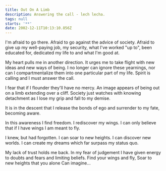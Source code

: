 ```yaml
---
title: Out On A Limb
description: Answering the call - lech lecha.
tags: null
starts: '**'
date: 2002-12-11T10:13:10.856Z
---
```


<div class="poem">

I'm afraid to go there.
Afraid to go against the advice of society.
Afraid to give up my well-paying job,
my security, what I've worked "up to",
been educated for, dedicated my life to
and what I'm good at.

My heart pulls me in another direction.
It urges me to take flight
with new ideas and new ways of being.
I no longer can ignore these yearnings,
nor can I compartmentalize them
into one particular part of my life.
Spirit is calling and
I must answer the call.

I fear that if I flounder
they'll have no mercy.
An image appears
of being out on a limb
extending over a cliff.
Society just watches
with knowing detachment
as I lose my grip
and fall to my demise.

It is in the descent
that I release the bonds of ego
and surrender to my fate,
becoming aware.

In this awareness I find freedom.
I rediscover my wings.
I can only believe that if I have wings
I am meant to fly.

I knew, but had forgotten.
I can soar to new heights.
I can discover new worlds.
I can create my dreams
which far surpass my status quo.

My lack of trust holds me back.
In my fear of judgement
I have given energy to doubts and fears
and limiting beliefs.
Find your wings and fly,
Soar to new heights that you alone
Can imagine...

</div>
